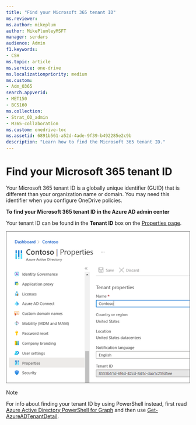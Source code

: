 ```yaml
---
title: "Find your Microsoft 365 tenant ID"
ms.reviewer: 
ms.author: mikeplum
author: MikePlumleyMSFT
manager: serdars
audience: Admin
f1.keywords:
- CSH
ms.topic: article
ms.service: one-drive
ms.localizationpriority: medium
ms.custom: 
- Adm_O365
search.appverid:
- MET150
- BCS160
ms.collection: 
- Strat_OD_admin
- M365-collaboration
ms.custom: onedrive-toc
ms.assetid: 6891b561-a52d-4ade-9f39-b492285e2c9b
description: "Learn how to find the Microsoft 365 tenant ID."
---
```


# Find your Microsoft 365 tenant ID

Your Microsoft 365 tenant ID is a globally unique identifier (GUID) that is different than your organization name or domain. You may need this identifier when you configure OneDrive policies.
  
**To find your Microsoft 365 tenant ID in the Azure AD admin center**

Your tenant ID can be found in the **Tenant ID** box on the [Properties page](https://aad.portal.azure.com/#blade/Microsoft_AAD_IAM/ActiveDirectoryMenuBlade/Properties).

![The Directory Properties pane in the Azure Admin Center dashboard](media/tenant-id-image.png)
  
> [!NOTE]
> For info about finding your tenant ID by using PowerShell instead, first read [Azure Active Directory PowerShell for Graph](/powershell/azure/active-directory/install-adv2?view=azureadps-2.0&preserve-view=true) and then use [Get-AzureADTenantDetail](/powershell/module/azuread/Get-AzureADTenantDetail).
